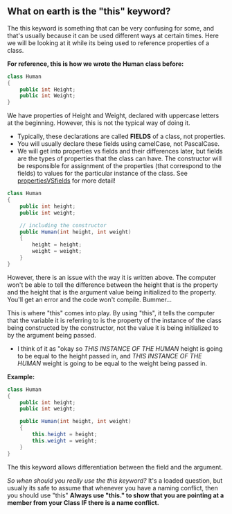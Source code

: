 ## What on earth is the "this" keyword?

The this keyword is something that can be very confusing for some, and that's usually because it can be used different ways at certain times.
Here we will be looking at it while its being used to reference properties of a class.

**For reference, this is how we wrote the Human class before:**

```csharp
class Human
{
    public int Height;
    public int Weight;
}
```

We have properties of Height and Weight, declared with uppercase letters at the beginning. However, this is not the typical way of doing it.

- Typically, these declarations are called **FIELDS** of a class, not properties.
- You will usually declare these fields using camelCase, not PascalCase.
- We will get into properties vs fields and their differences later, but fields are the types of properties that the class can have. The constructor will be responsible for assignment of the properties (that correspond to the fields) to values for the particular instance of the class. See [propertiesVSfields](../master/propertiesVSfields.md) for more detail!

```csharp
class Human
{
    public int height;
    public int weight;

    // including the constructor
    public Human(int height, int weight)
    {
        height = height;
        weight = weight;
    }
}
```

However, there is an issue with the way it is written above. The computer won't be able to tell the difference between the height that is the property and the height that is the argument value being initialized to the property. You'll get an error and the code won't compile. Bummer...

This is where "this" comes into play. By using "this", it tells the computer that the variable it is referring to is the property of the instance of the class being constructed by the constructor, not the value it is being initialized to by the argument being passed.

- I think of it as "okay so _THIS INSTANCE OF THE HUMAN_ height is going to be equal to the height passed in, and _THIS INSTANCE OF THE HUMAN_ weight is going to be equal to the weight being passed in.

**Example:**

```csharp
class Human
{
    public int height;
    public int weight;

    public Human(int height, int weight)
    {
        this.height = height;
        this.weight = weight;
    }
}
```

The this keyword allows differentiation between the field and the argument.

_So when should you really use the this keyword?_
It's a loaded question, but usually its safe to assume that whenever you have a naming conflict, then you should use "this"
**Always use "this." to show that you are pointing at a member from your Class IF there is a name conflict.**
